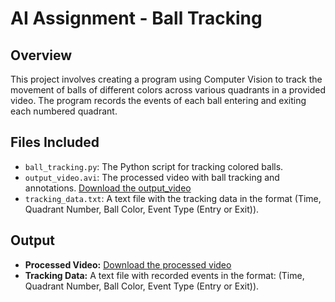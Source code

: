 # AI Assignment - Ball Tracking

## Overview
This project involves creating a program using Computer Vision to track the movement of balls of different colors across various quadrants in a provided video. The program records the events of each ball entering and exiting each numbered quadrant.

## Files Included
- `ball_tracking.py`: The Python script for tracking colored balls.
- `output_video.avi`: The processed video with ball tracking and annotations. [Download the output_video](https://drive.google.com/file/d/1rj0i7dZ_G1Diz4Nc3l6nQOIAF4A3VISo/view?usp=drive_link)
- `tracking_data.txt`: A text file with the tracking data in the format (Time, Quadrant Number, Ball Color, Event Type (Entry or Exit)).

## Output
- **Processed Video:** [Download the processed video](https://drive.google.com/file/d/1rj0i7dZ_G1Diz4Nc3l6nQOIAF4A3VISo/view?usp=drive_link)
- **Tracking Data:** A text file with recorded events in the format: (Time, Quadrant Number, Ball Color, Event Type (Entry or Exit)).
